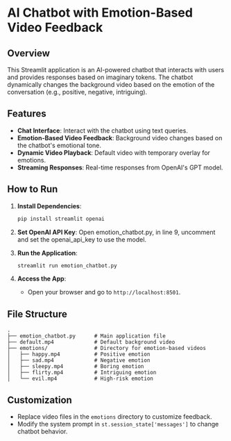 # AI Chatbot with Emotion-Based Video Feedback

## Overview
This Streamlit application is an AI-powered chatbot that interacts with users and provides responses based on imaginary tokens. The chatbot dynamically changes the background video based on the emotion of the conversation (e.g., positive, negative, intriguing).

## Features
- **Chat Interface**: Interact with the chatbot using text queries.
- **Emotion-Based Video Feedback**: Background video changes based on the chatbot's emotional tone.
- **Dynamic Video Playback**: Default video with temporary overlay for emotions.
- **Streaming Responses**: Real-time responses from OpenAI's GPT model.

## How to Run
1. **Install Dependencies**:
   ```bash
   pip install streamlit openai
   ```

2. **Set OpenAI API Key**:
   Open emotion_chatbot.py, in line 9, uncomment and set the openai_api_key to use the model.

3. **Run the Application**:
   ```bash
   streamlit run emotion_chatbot.py
   ```

4. **Access the App**:
   - Open your browser and go to `http://localhost:8501`.

## File Structure
```
.
├── emotion_chatbot.py      # Main application file
├── default.mp4             # Default background video
├── emotions/               # Directory for emotion-based videos
│   ├── happy.mp4           # Positive emotion
│   ├── sad.mp4             # Negative emotion
│   ├── sleepy.mp4          # Boring emotion
│   ├── flirty.mp4          # Intriguing emotion
│   └── evil.mp4            # High-risk emotion
```

## Customization
- Replace video files in the `emotions` directory to customize feedback.
- Modify the system prompt in `st.session_state['messages']` to change chatbot behavior.